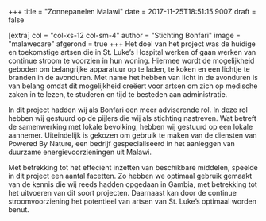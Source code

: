 +++
title = "Zonnepanelen Malawi"
date = 2017-11-25T18:51:15.900Z
draft = false

[extra]
col = "col-xs-12 col-sm-4"
author = "Stichting Bonfari"
image = "malawecare"
afgerond = true
+++
Het doel van het project was de huidige en toekomstige artsen die in St. Luke’s Hospital werken of gaan werken van continue stroom te voorzien in hun woning. Hiermee wordt de mogelijkheid geboden om belangrijke apparatuur op te laden, te koken en een lichtje te branden in de avonduren. Met name het hebben van licht in de avonduren is van belang omdat dit mogelijkheid creëert voor artsen om zich op medische zaken in te lezen, te studeren en tijd te besteden aan administratie.  

In dit project hadden wij als Bonfari een meer adviserende rol. In deze rol hebben wij gestuurd op de pijlers die wij als stichting nastreven. Wat betreft de samenwerking met lokale bevolking, hebben wij gestuurd op een lokale aannemer. Uiteindelijk is gekozen om gebruik te maken van de diensten van Powered By Nature, een bedrijf gespecialiseerd in het aanleggen van duurzame energievoorzieningen uit Malawi. 

Met betrekking tot het effecient inzetten van beschikbare middelen, speelde in dit project een aantal facetten. Zo hebben we optimaal gebruik gemaakt van de kennis die wij reeds hadden opgedaan in Gambia, met betrekking tot het uitvoeren van dit soort projecten. Daarnaast kan door de continue stroomvoorziening het potentieel van artsen van St. Luke’s optimaal worden benut.